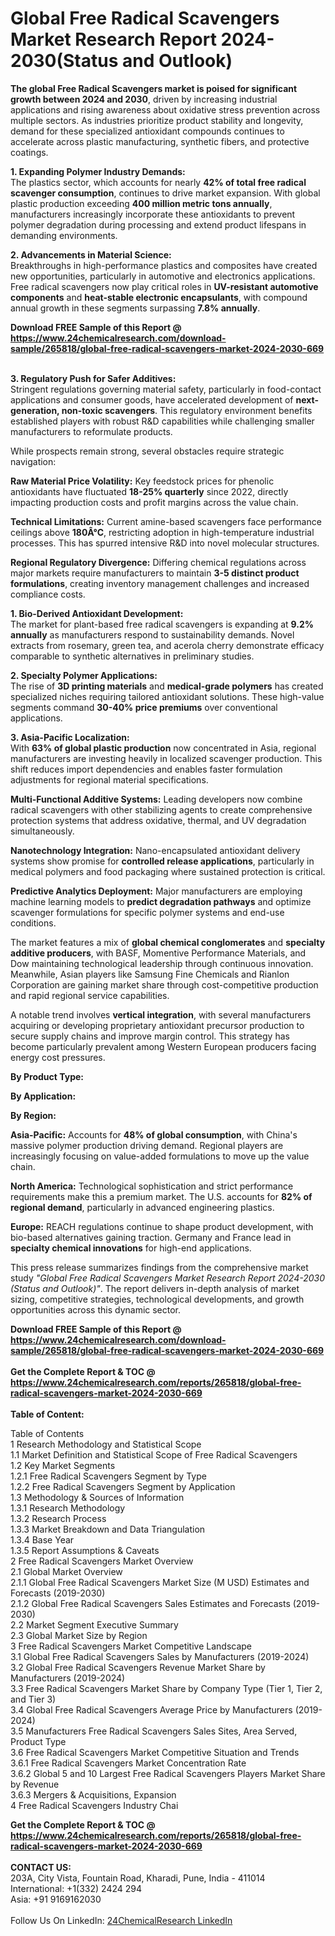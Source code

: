 <h1>Global Free Radical Scavengers Market Research Report 2024-2030(Status and Outlook)</h1><p><strong>The global Free Radical Scavengers market is poised for significant growth between 2024 and 2030</strong>, driven by increasing industrial applications and rising awareness about oxidative stress prevention across multiple sectors. As industries prioritize product stability and longevity, demand for these specialized antioxidant compounds continues to accelerate across plastic manufacturing, synthetic fibers, and protective coatings.</p><p><strong>1. Expanding Polymer Industry Demands:</strong><br>
The plastics sector, which accounts for nearly <strong>42% of total free radical scavenger consumption</strong>, continues to drive market expansion. With global plastic production exceeding <strong>400 million metric tons annually</strong>, manufacturers increasingly incorporate these antioxidants to prevent polymer degradation during processing and extend product lifespans in demanding environments.</p><p><strong>2. Advancements in Material Science:</strong><br>
Breakthroughs in high-performance plastics and composites have created new opportunities, particularly in automotive and electronics applications. Free radical scavengers now play critical roles in <strong>UV-resistant automotive components</strong> and <strong>heat-stable electronic encapsulants</strong>, with compound annual growth in these segments surpassing <strong>7.8% annually</strong>.</p><div><b>Download FREE Sample of this Report @ 
            <a href="https://www.24chemicalresearch.com/download-sample/265818/global-free-radical-scavengers-market-2024-2030-669">
            https://www.24chemicalresearch.com/download-sample/265818/global-free-radical-scavengers-market-2024-2030-669</a></b></div><br><p><strong>3. Regulatory Push for Safer Additives:</strong><br>
Stringent regulations governing material safety, particularly in food-contact applications and consumer goods, have accelerated development of <strong>next-generation, non-toxic scavengers</strong>. This regulatory environment benefits established players with robust R&amp;D capabilities while challenging smaller manufacturers to reformulate products.</p><p>While prospects remain strong, several obstacles require strategic navigation:</p><p><strong>Raw Material Price Volatility:</strong> Key feedstock prices for phenolic antioxidants have fluctuated <strong>18-25% quarterly</strong> since 2022, directly impacting production costs and profit margins across the value chain.</p><p><strong>Technical Limitations:</strong> Current amine-based scavengers face performance ceilings above <strong>180Â°C</strong>, restricting adoption in high-temperature industrial processes. This has spurred intensive R&amp;D into novel molecular structures.</p><p><strong>Regional Regulatory Divergence:</strong> Differing chemical regulations across major markets require manufacturers to maintain <strong>3-5 distinct product formulations</strong>, creating inventory management challenges and increased compliance costs.</p><p><strong>1. Bio-Derived Antioxidant Development:</strong><br>
The market for plant-based free radical scavengers is expanding at <strong>9.2% annually</strong> as manufacturers respond to sustainability demands. Novel extracts from rosemary, green tea, and acerola cherry demonstrate efficacy comparable to synthetic alternatives in preliminary studies.</p><p><strong>2. Specialty Polymer Applications:</strong><br>
The rise of <strong>3D printing materials</strong> and <strong>medical-grade polymers</strong> has created specialized niches requiring tailored antioxidant solutions. These high-value segments command <strong>30-40% price premiums</strong> over conventional applications.</p><p><strong>3. Asia-Pacific Localization:</strong><br>
With <strong>63% of global plastic production</strong> now concentrated in Asia, regional manufacturers are investing heavily in localized scavenger production. This shift reduces import dependencies and enables faster formulation adjustments for regional material specifications.</p><p><strong>Multi-Functional Additive Systems:</strong> Leading developers now combine radical scavengers with other stabilizing agents to create comprehensive protection systems that address oxidative, thermal, and UV degradation simultaneously.</p><p><strong>Nanotechnology Integration:</strong> Nano-encapsulated antioxidant delivery systems show promise for <strong>controlled release applications</strong>, particularly in medical polymers and food packaging where sustained protection is critical.</p><p><strong>Predictive Analytics Deployment:</strong> Major manufacturers are employing machine learning models to <strong>predict degradation pathways</strong> and optimize scavenger formulations for specific polymer systems and end-use conditions.</p><p>The market features a mix of <strong>global chemical conglomerates</strong> and <strong>specialty additive producers</strong>, with BASF, Momentive Performance Materials, and Dow maintaining technological leadership through continuous innovation. Meanwhile, Asian players like Samsung Fine Chemicals and Rianlon Corporation are gaining market share through cost-competitive production and rapid regional service capabilities.</p><p>A notable trend involves <strong>vertical integration</strong>, with several manufacturers acquiring or developing proprietary antioxidant precursor production to secure supply chains and improve margin control. This strategy has become particularly prevalent among Western European producers facing energy cost pressures.</p><p><strong>By Product Type:</strong></p><p><strong>By Application:</strong></p><p><strong>By Region:</strong></p><p><strong>Asia-Pacific:</strong> Accounts for <strong>48% of global consumption</strong>, with China's massive polymer production driving demand. Regional players are increasingly focusing on value-added formulations to move up the value chain.</p><p><strong>North America:</strong> Technological sophistication and strict performance requirements make this a premium market. The U.S. accounts for <strong>82% of regional demand</strong>, particularly in advanced engineering plastics.</p><p><strong>Europe:</strong> REACH regulations continue to shape product development, with bio-based alternatives gaining traction. Germany and France lead in <strong>specialty chemical innovations</strong> for high-end applications.</p><p>This press release summarizes findings from the comprehensive market study <em>"Global Free Radical Scavengers Market Research Report 2024-2030 (Status and Outlook)"</em>. The report delivers in-depth analysis of market sizing, competitive strategies, technological developments, and growth opportunities across this dynamic sector.</p><div><b>Download FREE Sample of this Report @ 
            <a href="https://www.24chemicalresearch.com/download-sample/265818/global-free-radical-scavengers-market-2024-2030-669">
            https://www.24chemicalresearch.com/download-sample/265818/global-free-radical-scavengers-market-2024-2030-669</a></b></div><br><div><b>Get the Complete Report & TOC @ 
            <a href="https://www.24chemicalresearch.com/reports/265818/global-free-radical-scavengers-market-2024-2030-669">
            https://www.24chemicalresearch.com/reports/265818/global-free-radical-scavengers-market-2024-2030-669</a></b></div><br>
            <b>Table of Content:</b><p>Table of Contents<br />
1 Research Methodology and Statistical Scope<br />
1.1 Market Definition and Statistical Scope of Free Radical Scavengers<br />
1.2 Key Market Segments<br />
1.2.1 Free Radical Scavengers Segment by Type<br />
1.2.2 Free Radical Scavengers Segment by Application<br />
1.3 Methodology & Sources of Information<br />
1.3.1 Research Methodology<br />
1.3.2 Research Process<br />
1.3.3 Market Breakdown and Data Triangulation<br />
1.3.4 Base Year<br />
1.3.5 Report Assumptions & Caveats<br />
2 Free Radical Scavengers Market Overview<br />
2.1 Global Market Overview<br />
2.1.1 Global Free Radical Scavengers Market Size (M USD) Estimates and Forecasts (2019-2030)<br />
2.1.2 Global Free Radical Scavengers Sales Estimates and Forecasts (2019-2030)<br />
2.2 Market Segment Executive Summary<br />
2.3 Global Market Size by Region<br />
3 Free Radical Scavengers Market Competitive Landscape<br />
3.1 Global Free Radical Scavengers Sales by Manufacturers (2019-2024)<br />
3.2 Global Free Radical Scavengers Revenue Market Share by Manufacturers (2019-2024)<br />
3.3 Free Radical Scavengers Market Share by Company Type (Tier 1, Tier 2, and Tier 3)<br />
3.4 Global Free Radical Scavengers Average Price by Manufacturers (2019-2024)<br />
3.5 Manufacturers Free Radical Scavengers Sales Sites, Area Served, Product Type<br />
3.6 Free Radical Scavengers Market Competitive Situation and Trends<br />
3.6.1 Free Radical Scavengers Market Concentration Rate<br />
3.6.2 Global 5 and 10 Largest Free Radical Scavengers Players Market Share by Revenue<br />
3.6.3 Mergers & Acquisitions, Expansion<br />
4 Free Radical Scavengers Industry Chai</p><div><b>Get the Complete Report & TOC @ 
            <a href="https://www.24chemicalresearch.com/reports/265818/global-free-radical-scavengers-market-2024-2030-669">
            https://www.24chemicalresearch.com/reports/265818/global-free-radical-scavengers-market-2024-2030-669</a></b></div><br><b>CONTACT US:</b><br>
            203A, City Vista, Fountain Road, Kharadi, Pune, India - 411014<br>
            International: +1(332) 2424 294<br>
            Asia: +91 9169162030 <br><br>
            Follow Us On LinkedIn: <a href="https://www.linkedin.com/company/24chemicalresearch/">24ChemicalResearch LinkedIn</a>